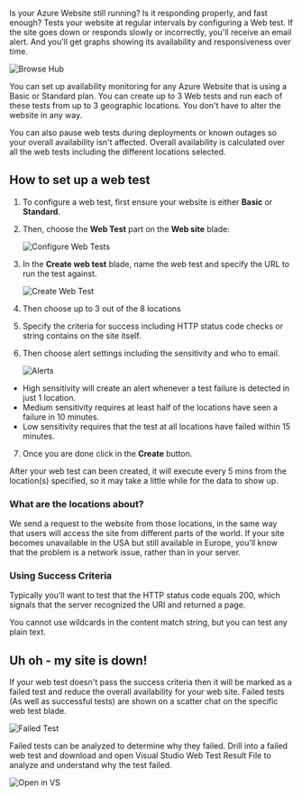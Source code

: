 <properties title="How to create web test" pageTitle="How to create web test" description="Learn how to create web tests in Azure." authors="stepsic"  />

Is your Azure Website still running? Is it responding properly, and fast enough? Tests your website at regular intervals by configuring a Web test. If the site goes down or responds slowly or incorrectly, you'll receive an email alert. And you'll get graphs showing its availability and responsiveness over time.  

   ![Browse Hub](./media/insights-create-web-tests/Inisghts_WebTestBlade.png)

You can set up availability monitoring for any Azure Website that is using a Basic or Standard plan.  You can create up to 3 Web tests and run each of these tests from up to 3 geographic locations. You don't have to alter the website in any way.

You can also pause web tests during deployments or known outages so your overall availability isn't affected.  Overall availability is calculated over all the web tests including the different locations selected.

## How to set up a web test

1. To configure a web test, first ensure your website is either **Basic** or **Standard**.
2. Then, choose the **Web Test** part on the **Web site** blade:

   ![Configure Web Tests](./media/insights-create-web-tests/Insights_ConfigurePart.png)

3. In the **Create web test** blade, name the web test and specify the URL to run the test against.

   ![Create Web Test](./media/insights-create-web-tests/Insights_CreateTest.png)

4. Then choose up to 3 out of the 8 locations

5. Specify the criteria for success including HTTP status code checks or string contains on the site itself.

6. Then choose alert settings including the sensitivity and who to email.

   ![Alerts](./media/insights-create-web-tests/Inisghts_AlertCreation.png)
   
- High sensitivity will create an alert whenever a test failure is detected in just 1 location.
- Medium sensitivity requires at least half of the locations have seen a failure in 10 minutes.
- Low sensitivity requires that the test at all locations have failed within 15 minutes.

7. Once you are done click in the **Create** button.

After your web test can been created, it will execute every 5 mins from the location(s) specified, so it may take a little while for the data to show up.

### What are the locations about? 
We send a request to the website from those locations, in the same way that users will access the site from different parts of the world. If your site becomes unavailable in the USA but still available in Europe, you'll know that the problem is a network issue, rather than in your server.

### Using Success Criteria
Typically you’ll want to test that the HTTP status code equals 200, which signals that the server recognized the URI and returned a page.

You cannot use wildcards in the content match string, but you can test any plain text.

## Uh oh - my site is down!  
If your web test doesn't pass the success criteria then it will be marked as a failed test and reduce the overall availability for your web site. Failed tests (As well as successful tests) are shown on a scatter chat on the specific web test blade.  

   ![Failed Test](./media/insights-create-web-tests/Insights_FailedWebTest.png)

Failed tests can be analyzed to determine why they failed.  Drill into a failed web test and download and open Visual Studio Web Test Result File to analyze and understand why the test failed.

   ![Open in VS](./media/insights-create-web-tests/Insights_OpenInVS.png)


